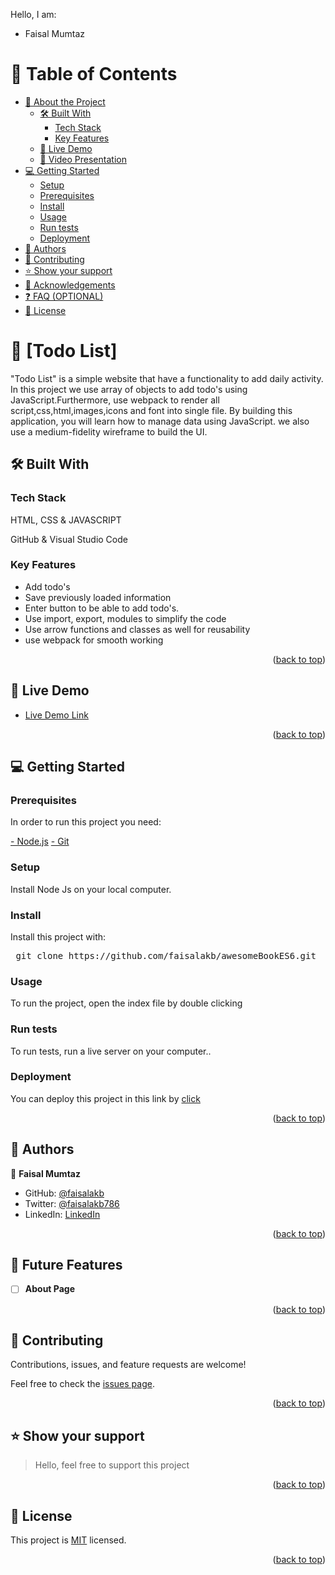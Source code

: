 Hello, I am:

- Faisal Mumtaz

<a name="readme-top"></a>

# 📗 Table of Contents

- [📖 About the Project](#about-project)
  - [🛠 Built With](#built-with)
    - [Tech Stack](#tech-stack)
    - [Key Features](#key-features)
  - [🚀 Live Demo](#live-demo)
  - [🔭 Video Presentation](#video)
- [💻 Getting Started](#getting-started)
  - [Setup](#setup)
  - [Prerequisites](#prerequisites)
  - [Install](#install)
  - [Usage](#usage)
  - [Run tests](#run-tests)
  - [Deployment](#triangular_flag_on_post-deployment)
- [👥 Authors](#authors)
- [🤝 Contributing](#contributing)
- [⭐️ Show your support](#support)
- [🙏 Acknowledgements](#acknowledgements)
- [❓ FAQ (OPTIONAL)](#faq)
- [📝 License](#license)

<!-- PROJECT DESCRIPTION -->

# 📖 [Todo List] <a name="about-project"></a>

"Todo List" is a simple website that have a functionality to add daily activity. In this project we use array of objects to add todo's using JavaScript.Furthermore, use webpack to render all script,css,html,images,icons and font into single file. By building this application, you will learn how to manage data using JavaScript. we also use a medium-fidelity wireframe to build the UI.

## 🛠 Built With <a name="built-with"></a>



### Tech Stack <a name="tech-stack"></a>

HTML, CSS & JAVASCRIPT

GitHub & Visual Studio Code

<!-- Features -->

### Key Features <a name="key-features"></a>

- Add todo's
- Save previously loaded information
- Enter button to be able to add todo's.
- Use import, export, modules to simplify the code
- Use arrow functions and classes as well for  reusability
- use webpack for smooth working

<p align="right">(<a href="#readme-top">back to top</a>)</p>

<!-- LIVE DEMO -->

## 🚀 Live Demo <a name="live-demo"></a>

- [Live Demo Link]()

<p align="right">(<a href="#readme-top">back to top</a>)</p>



<!-- GETTING STARTED -->

## 💻 Getting Started <a name="getting-started"></a>

### Prerequisites

In order to run this project you need:

<a href="https://nodejs.org/en">- Node.js</a>
<a href="https://git-scm.com/downloads">- Git</a>

### Setup

Install Node Js on your local computer.

### Install

Install this project with:

<pre> git clone https://github.com/faisalakb/awesomeBookES6.git</pre>

### Usage

To run the project, open the index file by double clicking

### Run tests

To run tests, run a live server on your computer..

### Deployment

You can deploy this project in this link by <a href="https://github.com/faisalakb/Todo_List">click</a>

<p align="right">(<a href="#readme-top">back to top</a>)</p>

<!-- AUTHORS -->

## 👥 Authors <a name="authors"></a>

👤 **Faisal Mumtaz**

- GitHub: [@faisalakb](https://github.com/faisalakb)
- Twitter: [@faisalakb786](https://twitter.com/Faisalakb786)
- LinkedIn: [LinkedIn](https://www.linkedin.com/in/faisal-mumtaz-514a221a6/)



<p align="right">(<a href="#readme-top">back to top</a>)</p>

<!-- FUTURE FEATURES -->

## 🔭 Future Features <a name="future-features"></a>

- [ ] **About Page**

<p align="right">(<a href="#readme-top">back to top</a>)</p>
<!-- CONTRIBUTING -->

## 🤝 Contributing <a name="contributing"></a>

Contributions, issues, and feature requests are welcome!

Feel free to check the [issues page](../../issues/).

<p align="right">(<a href="#readme-top">back to top</a>)</p>

<!-- SUPPORT -->

## ⭐️ Show your support <a name="support"></a>

> Hello, feel free to support this project

<p align="right">(<a href="#readme-top">back to top</a>)</p>


<!-- LICENSE -->

## 📝 License <a name="license"></a>

This project is [MIT](./LICENSE) licensed.

<p align="right">(<a href="#readme-top">back to top</a>)</p>

